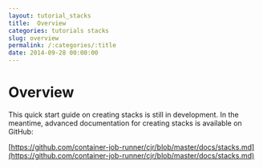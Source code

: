 ```yaml
---
layout: tutorial_stacks
title:  Overview
categories: tutorials stacks
slug: overview
permalink: /:categories/:title
date: 2014-09-28 00:00:00
---
```


Overview
=======================

This quick start guide on creating stacks is still in development. In the meantime, advanced documentation for creating stacks is available on GitHub:

[https://github.com/container-job-runner/cjr/blob/master/docs/stacks.md](https://github.com/container-job-runner/cjr/blob/master/docs/stacks.md)